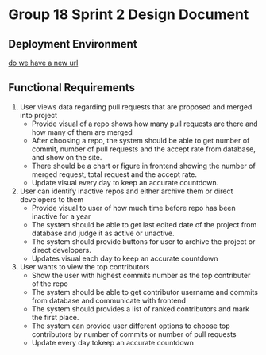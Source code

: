 # Group 18 Sprint 2 Design Document

## Deployment Environment

[do we have a new url](http://ec2-18-224-184-138.us-east-2.compute.amazonaws.com:3333)

## Functional Requirements

1. User views data regarding pull requests that are proposed and merged into project
	- Provide visual of a repo shows how many pull requests are there and how many of them are merged
	- After choosing a repo, the system should be able to get number of commit, number of pull requests and the accept rate from database, and show on the site.
	- There should be a chart or figure in frontend showing the number of merged request, total request and the accept rate. 
	- Update visual every day to keep an accurate countdown.
2. User can identify inactive repos and either archive them or direct developers to them
	- Provide visual to user of how much time before repo has been inactive for a year
	- The system should be able to get last edited date of the project from database and judge it as active or unactive.
	- The system should provide buttons for user to archive the project or direct developers.
	- Updates visual each day to keep an accurate countdown
3. User wants to view the top contributors
  	- Show the user with highest commits number as the top contributer of the repo
	- The system should be able to get contributor username and commits from database and communicate with frontend
	- The system should provides a list of ranked contributors and mark the first place.
	- The system can provide user different options to choose top contributors by number of commits or number of pull requests
  	- Update every day tokeep an accurate countdown

